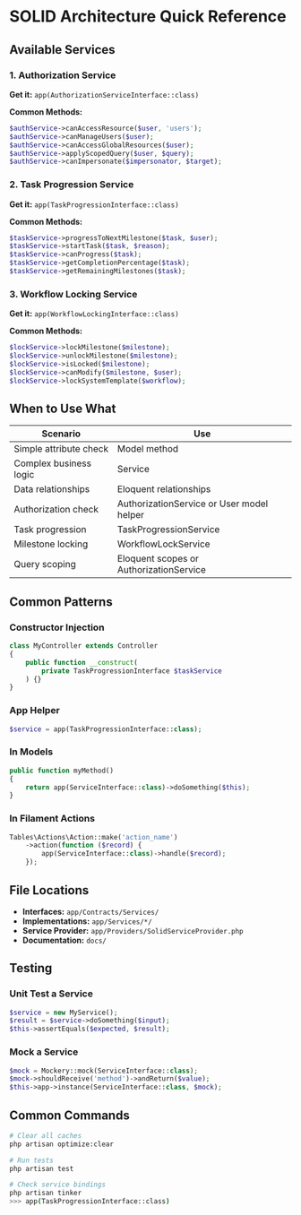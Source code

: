 # SOLID Architecture Quick Reference

## Available Services

### 1. Authorization Service
**Get it:** `app(AuthorizationServiceInterface::class)`

**Common Methods:**
```php
$authService->canAccessResource($user, 'users');
$authService->canManageUsers($user);
$authService->canAccessGlobalResources($user);
$authService->applyScopedQuery($user, $query);
$authService->canImpersonate($impersonator, $target);
```

### 2. Task Progression Service
**Get it:** `app(TaskProgressionInterface::class)`

**Common Methods:**
```php
$taskService->progressToNextMilestone($task, $user);
$taskService->startTask($task, $reason);
$taskService->canProgress($task);
$taskService->getCompletionPercentage($task);
$taskService->getRemainingMilestones($task);
```

### 3. Workflow Locking Service
**Get it:** `app(WorkflowLockingInterface::class)`

**Common Methods:**
```php
$lockService->lockMilestone($milestone);
$lockService->unlockMilestone($milestone);
$lockService->isLocked($milestone);
$lockService->canModify($milestone, $user);
$lockService->lockSystemTemplate($workflow);
```

## When to Use What

| Scenario | Use |
|----------|-----|
| Simple attribute check | Model method |
| Complex business logic | Service |
| Data relationships | Eloquent relationships |
| Authorization check | AuthorizationService or User model helper |
| Task progression | TaskProgressionService |
| Milestone locking | WorkflowLockService |
| Query scoping | Eloquent scopes or AuthorizationService |

## Common Patterns

### Constructor Injection
```php
class MyController extends Controller
{
    public function __construct(
        private TaskProgressionInterface $taskService
    ) {}
}
```

### App Helper
```php
$service = app(TaskProgressionInterface::class);
```

### In Models
```php
public function myMethod()
{
    return app(ServiceInterface::class)->doSomething($this);
}
```

### In Filament Actions
```php
Tables\Actions\Action::make('action_name')
    ->action(function ($record) {
        app(ServiceInterface::class)->handle($record);
    });
```

## File Locations

- **Interfaces:** `app/Contracts/Services/`
- **Implementations:** `app/Services/*/`
- **Service Provider:** `app/Providers/SolidServiceProvider.php`
- **Documentation:** `docs/`

## Testing

### Unit Test a Service
```php
$service = new MyService();
$result = $service->doSomething($input);
$this->assertEquals($expected, $result);
```

### Mock a Service
```php
$mock = Mockery::mock(ServiceInterface::class);
$mock->shouldReceive('method')->andReturn($value);
$this->app->instance(ServiceInterface::class, $mock);
```

## Common Commands

```bash
# Clear all caches
php artisan optimize:clear

# Run tests
php artisan test

# Check service bindings
php artisan tinker
>>> app(TaskProgressionInterface::class)
```


